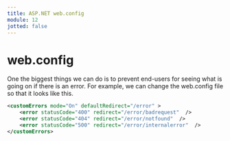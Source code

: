 ```yaml
---
title: ASP.NET web.config
module: 12
jotted: false
---
```


# web.config

One the biggest things we can do is to prevent end-users for seeing what is going on if there is an error. For example, we can change the web.config file so that it looks like this.

```xml
<customErrors mode="On" defaultRedirect="/error" >
    <error statusCode="400" redirect="/error/badrequest"  />
    <error statusCode="404" redirect="/error/notfound"  />
    <error statusCode="500" redirect="/error/internalerror"  />
</customErrors> 
```
